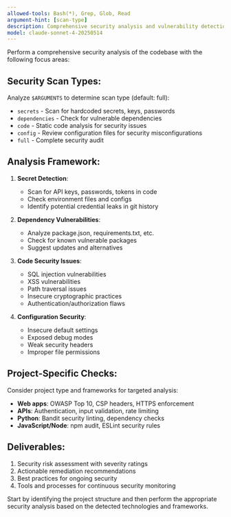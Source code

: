 ```yaml
---
allowed-tools: Bash(*), Grep, Glob, Read
argument-hint: [scan-type]
description: Comprehensive security analysis and vulnerability detection
model: claude-sonnet-4-20250514
---
```


Perform a comprehensive security analysis of the codebase with the following focus areas:

## Security Scan Types:
Analyze `$ARGUMENTS` to determine scan type (default: full):
- `secrets` - Scan for hardcoded secrets, keys, passwords
- `dependencies` - Check for vulnerable dependencies
- `code` - Static code analysis for security issues
- `config` - Review configuration files for security misconfigurations
- `full` - Complete security audit

## Analysis Framework:
1. **Secret Detection**:
   - Scan for API keys, passwords, tokens in code
   - Check environment files and configs
   - Identify potential credential leaks in git history

2. **Dependency Vulnerabilities**:
   - Analyze package.json, requirements.txt, etc.
   - Check for known vulnerable packages
   - Suggest updates and alternatives

3. **Code Security Issues**:
   - SQL injection vulnerabilities
   - XSS vulnerabilities
   - Path traversal issues
   - Insecure cryptographic practices
   - Authentication/authorization flaws

4. **Configuration Security**:
   - Insecure default settings
   - Exposed debug modes
   - Weak security headers
   - Improper file permissions

## Project-Specific Checks:
Consider project type and frameworks for targeted analysis:
- **Web apps**: OWASP Top 10, CSP headers, HTTPS enforcement
- **APIs**: Authentication, input validation, rate limiting
- **Python**: Bandit security linting, dependency checks
- **JavaScript/Node**: npm audit, ESLint security rules

## Deliverables:
1. Security risk assessment with severity ratings
2. Actionable remediation recommendations
3. Best practices for ongoing security
4. Tools and processes for continuous security monitoring

Start by identifying the project structure and then perform the appropriate security analysis based on the detected technologies and frameworks.